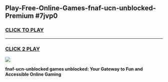 
## Play-Free-Online-Games-fnaf-ucn-unblocked-Premium #7jvp0
<h3>
<a href="https://premium.freeplayer.one?title=fnaf-ucn-unblocked&ref=8M">CLICK TO PLAY</a></h3>
<hr>

<h3>
<a href="https://premium.freeplayer.one?title=fnaf-ucn-unblocked&ref=8M">CLICK 2 PLAY</a>
  
</h3>

<a href="https://premium.freeplayer.one?title=fnaf-ucn-unblocked&ref=8M"><img src="https://clearcache.store/games.png"></a>


**fnaf-ucn-unblocked games unblocked: Your Gateway to Fun and Accessible Online Gaming**
